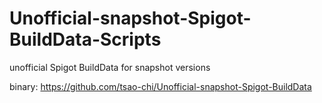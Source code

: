 # Unofficial-snapshot-Spigot-BuildData-Scripts

unofficial Spigot BuildData for snapshot versions

binary: https://github.com/tsao-chi/Unofficial-snapshot-Spigot-BuildData
